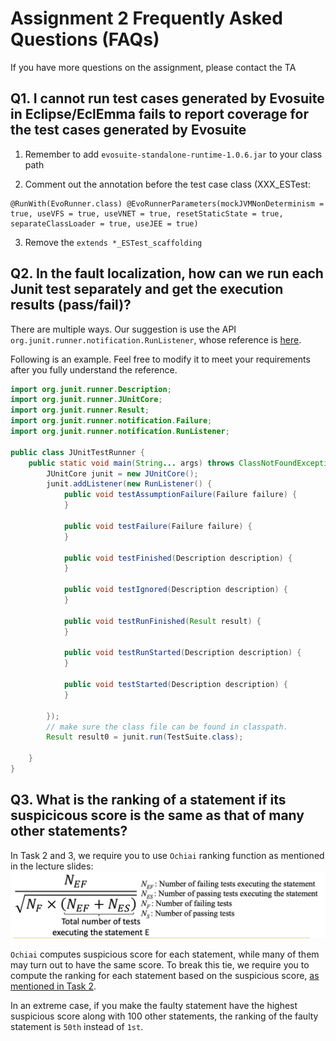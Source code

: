 # Assignment 2 Frequently Asked Questions (FAQs)

If you have more questions on the assignment, please contact the TA

## Q1. I cannot run test cases generated by Evosuite in Eclipse/EclEmma fails to report coverage for the test cases generated by Evosuite

1. Remember to add `evosuite-standalone-runtime-1.0.6.jar` to your class path

2. Comment out the annotation before the test case class (XXX_ESTest:
```java=
@RunWith(EvoRunner.class) @EvoRunnerParameters(mockJVMNonDeterminism = true, useVFS = true, useVNET = true, resetStaticState = true, separateClassLoader = true, useJEE = true)
```
3. Remove the `extends *_ESTest_scaffolding`

## Q2. In the fault localization, how can we run each Junit test separately and get the execution results (pass/fail)?
There are multiple ways. 
Our suggestion is use the API `org.junit.runner.notification.RunListener`,  whose reference 
is [here](https://junit.org/junit4/javadoc/4.12/org/junit/runner/notification/RunListener.html).

Following is an example. Feel free to modify it to meet your requirements after you fully understand the reference.  


```java
import org.junit.runner.Description;
import org.junit.runner.JUnitCore;
import org.junit.runner.Result;
import org.junit.runner.notification.Failure;
import org.junit.runner.notification.RunListener;

public class JUnitTestRunner {
	public static void main(String... args) throws ClassNotFoundException {
		JUnitCore junit = new JUnitCore();
		junit.addListener(new RunListener() {
			public void testAssumptionFailure(Failure failure) {
			}

			public void testFailure(Failure failure) {
			}

			public void testFinished(Description description) {
			}

			public void testIgnored(Description description) {
			}

			public void testRunFinished(Result result) {
			}

			public void testRunStarted(Description description) {
			}

			public void testStarted(Description description) {
			}

		});
		// make sure the class file can be found in classpath. 
        Result result0 = junit.run(TestSuite.class);
        
	}
}
```

## Q3. What is the ranking of a statement if its suspicicous score is the same as that of many other statements?

In Task 2 and 3, we require you to use `Ochiai` ranking function as mentioned in the lecture slides: 
![Ochiai Formula](./img/ochiai_formula.png)

`Ochiai` computes suspicious score for each statement, while many of them may turn out to have the same score. 
To break this tie, we require you to compute the ranking for each statement based on the suspicious score, [as mentioned in Task 2](https://github.com/CastleLab/COMP5111-assignment-Student-Version/tree/assignment2#ranking-of-suspicious-statements). 

In an extreme case, if you make the faulty statement have the highest suspicious score along with 100 other statements, the ranking of the faulty statement is `50th` instead of `1st`. 


